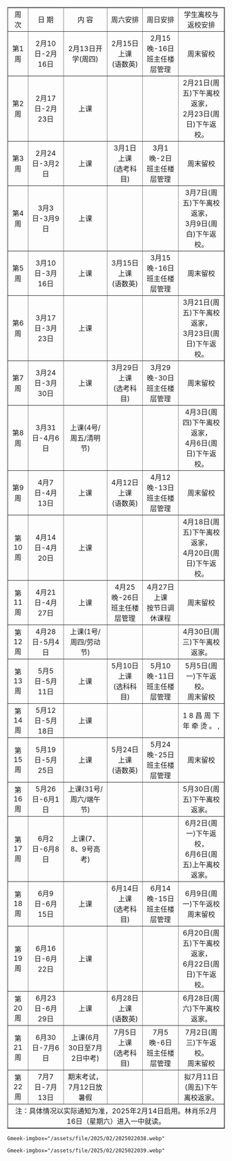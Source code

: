 <table border="1" style="border-collapse: collapse; text-align: center; width: 100%;"> 
	<tbody>
		<tr>
			<td>
				周次
			</td>
			<td>
				日&nbsp;期
			</td>
			<td>
				内&nbsp;容
			</td>
			<td>
				周六安排
			</td>
			<td>
				周日安排
			</td>
			<td>
				学生离校与返校安排
			</td>
		</tr>
		<tr>
			<td>
				第1周
			</td>
			<td>
				2月10日-2月16日
			</td>
			<td>
				2月13日开学(周四)
			</td>
			<td>
				2月15日上课<br />
(语数英)
			</td>
			<td>
				2月15晚-16日<br />
班主任楼层管理
			</td>
			<td>
				周末留校
			</td>
		</tr>
		<tr>
			<td>
				第2周
			</td>
			<td>
				2月17日-2月23日
			</td>
			<td>
				上课
			</td>
			<td>
			</td>
			<td>
			</td>
			<td>
				2月21日(周五)下午离校返家，<br />
2月23日(周日)下午返校。
			</td>
		</tr>
		<tr>
			<td>
				第3周
			</td>
			<td>
				2月24日-3月2日
			</td>
			<td>
				上课
			</td>
			<td>
				3月1日上课<br />
(选考科目)
			</td>
			<td>
				3月1晚-2日<br />
班主任楼层管理
			</td>
			<td>
				周末留校
			</td>
		</tr>
		<tr>
			<td>
				第4周
			</td>
			<td>
				3月3日-3月9日
			</td>
			<td>
				上课
			</td>
			<td>
			</td>
			<td>
			</td>
			<td>
				3月7日(周五)下午离校返家，<br />
3月9日(周白)下午返校。
			</td>
		</tr>
		<tr>
			<td>
				第5周
			</td>
			<td>
				3月10日-3月16日
			</td>
			<td>
				上课
			</td>
			<td>
				3月15日上课<br />
(语数英)
			</td>
			<td>
				3月15晚-16日<br />
班主任楼层管理
			</td>
			<td>
				周末留校
			</td>
		</tr>
		<tr>
			<td>
				第6周
			</td>
			<td>
				3月17日-3月23日
			</td>
			<td>
				上课
			</td>
			<td>
			</td>
			<td>
			</td>
			<td>
				3月21日(周五)下午离校返家，<br />
3月23日(周日)下午返校。
			</td>
		</tr>
		<tr>
			<td>
				第7周
			</td>
			<td>
				3月24日-3月30日
			</td>
			<td>
				上课
			</td>
			<td>
				3月29日上课<br />
(选考科目)
			</td>
			<td>
				3月29晚-30日<br />
班主任楼层管理
			</td>
			<td>
				周末留校
			</td>
		</tr>
		<tr>
			<td>
				第8周
			</td>
			<td>
				3月31日-4月6日
			</td>
			<td>
				上课(4号/周五/清明节)
			</td>
			<td>
			</td>
			<td>
			</td>
			<td>
				4月3日(周四)下午离校返家，<br />
4月6日(周日)下午返校。
			</td>
		</tr>
		<tr>
			<td>
				第9周
			</td>
			<td>
				4月7日-4月13日
			</td>
			<td>
				上课
			</td>
			<td>
				4月12日上课<br />
(语数英)
			</td>
			<td>
				4月12晚-13日<br />
班主任楼层管理
			</td>
			<td>
				周末留校
			</td>
		</tr>
		<tr>
			<td>
				第10周
			</td>
			<td>
				4月14日-4月20日
			</td>
			<td>
				上课
			</td>
			<td>
			</td>
			<td>
			</td>
			<td>
				4月18日(周五)下午离校返家，<br />
4月20日(周日)下午返校。
			</td>
		</tr>
		<tr>
			<td>
				第11周
			</td>
			<td>
				4月21日-4月27日
			</td>
			<td>
				上课
			</td>
			<td>
				4月25晚-26日<br />
班主任楼层管理
			</td>
			<td>
				4月27日上课<br />
按节日调休课程
			</td>
			<td>
				周末留校
			</td>
		</tr>
		<tr>
			<td>
				第12周
			</td>
			<td>
				4月28日-5月4日
			</td>
			<td>
				上课(1号/周四/劳动节)
			</td>
			<td>
			</td>
			<td>
			</td>
			<td>
				4月30日(周三)下午离校返家。
			</td>
		</tr>
		<tr>
			<td>
				第13周
			</td>
			<td>
				5月5日-5月11日
			</td>
			<td>
				上课
			</td>
			<td>
				5月10日上课<br />
(选科科目)
			</td>
			<td>
				5月10晚-11日<br />
班主任楼层管理
			</td>
			<td>
				5月5日(周一)下午返校。<br />
周末留校
			</td>
		</tr>
		<tr>
			<td>
				第14周
			</td>
			<td>
				5月12日-5月18日
			</td>
			<td>
				上课
			</td>
			<td>
			</td>
			<td>
			</td>
			<td>
				1 8 昌 周 下 年 牵 烫 。&nbsp;,
			</td>
		</tr>
		<tr>
			<td>
				第15周
			</td>
			<td>
				5月19日-5月25日
			</td>
			<td>
				上课
			</td>
			<td>
				5月24日上课<br />
(语数英)
			</td>
			<td>
				5月24晚-25日<br />
班主任楼层管理
			</td>
			<td>
				周末留校
			</td>
		</tr>
		<tr>
			<td>
				第16周
			</td>
			<td>
				5月26日-6月1日
			</td>
			<td>
				上课(31号/周六/端午节)
			</td>
			<td>
			</td>
			<td>
			</td>
			<td>
				5月30日(周五)下午离校返家。
			</td>
		</tr>
		<tr>
			<td>
				第17周
			</td>
			<td>
				6月2日-6月8日
			</td>
			<td>
				上课(7、8、9号高考)
			</td>
			<td>
			</td>
			<td>
			</td>
			<td>
				6月2日(周一)下午返校，<br />
6月6日(周五)上午离校返家。
			</td>
		</tr>
		<tr>
			<td>
				第18周
			</td>
			<td>
				6月9日-6月15日
			</td>
			<td>
				上课
			</td>
			<td>
				6月14日上课<br />
(选考科目)
			</td>
			<td>
				6月14晚-15日<br />
班主任楼层管理
			</td>
			<td>
				6月9日(周一)下午返校<br />
周末留校
			</td>
		</tr>
		<tr>
			<td>
				第19周
			</td>
			<td>
				6月16日-6月22日
			</td>
			<td>
				上课
			</td>
			<td>
			</td>
			<td>
			</td>
			<td>
				6月20日(周五)下午离校返家，<br />
6月22日(周日)下午返校。
			</td>
		</tr>
		<tr>
			<td>
				第20周
			</td>
			<td>
				6月23日-6月29日
			</td>
			<td>
				上课
			</td>
			<td>
				6月28日上课<br />
(语数英)
			</td>
			<td>
			</td>
			<td>
				6月28日(周六)下午离校返家。
			</td>
		</tr>
		<tr>
			<td>
				第21周
			</td>
			<td>
				6月30日-7月6日
			</td>
			<td>
				上课(6月30日至7月2日中考)
			</td>
			<td>
				7月5日上课<br />
(选考科目)
			</td>
			<td>
				7月5晚-6日<br />
班主任楼层管理
			</td>
			<td>
				7月2日(周三)下午返校。<br />
周末留校
			</td>
		</tr>
		<tr>
			<td>
				第22周
			</td>
			<td>
				7月7日-7月13日
			</td>
			<td>
				期末考试，7月12日放暑假
			</td>
			<td>
			</td>
			<td>
			</td>
			<td>
				拟7月11日(周五)下午离校返家。
			</td>
		</tr>
		<tr>
			<td colspan="6" style="text-align:center;">
				注：具体情况以实际通知为准，2025年2月14日启用。林肖乐2月16日（星期六）进入一中就读。
			</td>
		</tr>
	</tbody>
</table>

`Gmeek-imgbox="/assets/file/2025/02/2025022038.webp"`

`Gmeek-imgbox="/assets/file/2025/02/2025022039.webp"`